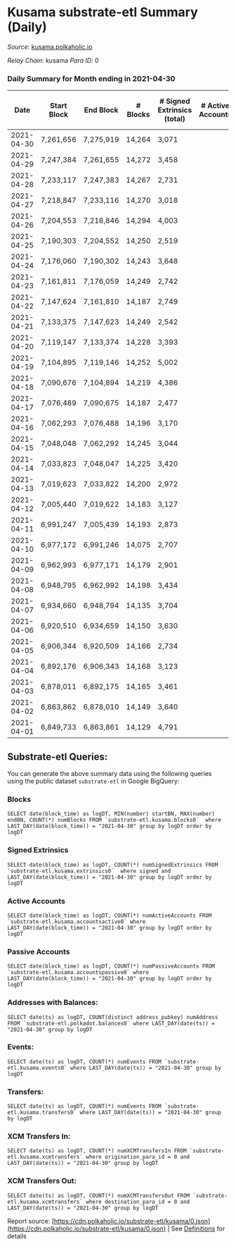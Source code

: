 # Kusama substrate-etl Summary (Daily)

_Source_: [kusama.polkaholic.io](https://kusama.polkaholic.io)

*Relay Chain*: kusama
*Para ID*: 0



### Daily Summary for Month ending in 2021-04-30


| Date | Start Block | End Block | # Blocks | # Signed Extrinsics (total) | # Active Accounts | # Passive | # New | # Addresses with Balances | # Events | # Transfers | # XCM Transfers In | # XCM Transfers Out | Issues | 
| ---- | ----------- | --------- | -------- | --------------------------- | ----------------- | --------- | ----- | ------------------------- | -------- | ----------- | ------------------ | ------------------- | ------ |
| 2021-04-30 | 7,261,656 | 7,275,919 | 14,264 | 3,071 |  |  |  | 53,300 | 76,120 | 1,013 ($21,454,039.79) |   |   |  |
| 2021-04-29 | 7,247,384 | 7,261,655 | 14,272 | 3,458 |  |  |  |  | 83,299 | 1,853 ($155,414,137.32) |   |   |  |
| 2021-04-28 | 7,233,117 | 7,247,383 | 14,267 | 2,731 |  |  |  |  | 77,136 | 1,058 ($72,421,455.51) |   |   |  |
| 2021-04-27 | 7,218,847 | 7,233,116 | 14,270 | 3,018 |  |  |  |  | 77,570 | 1,107 ($30,835,619.35) |   |   |  |
| 2021-04-26 | 7,204,553 | 7,218,846 | 14,294 | 4,003 |  |  |  |  | 81,725 | 1,442 ($21,212,950.69) |   |   |  |
| 2021-04-25 | 7,190,303 | 7,204,552 | 14,250 | 2,519 |  |  |  |  | 85,448 | 1,101 ($9,822,922.17) |   |   |  |
| 2021-04-24 | 7,176,060 | 7,190,302 | 14,243 | 3,648 |  |  |  |  | 73,258 | 1,040 ($60,532,221.83) |   |   |  |
| 2021-04-23 | 7,161,811 | 7,176,059 | 14,249 | 2,742 |  |  |  |  | 75,034 | 1,331 ($66,945,086.45) |   |   |  |
| 2021-04-22 | 7,147,624 | 7,161,810 | 14,187 | 2,749 |  |  |  |  | 78,679 | 1,309 ($17,404,562.44) |   |   |  |
| 2021-04-21 | 7,133,375 | 7,147,623 | 14,249 | 2,542 |  |  |  |  | 76,158 | 1,173 ($26,541,370.23) |   |   |  |
| 2021-04-20 | 7,119,147 | 7,133,374 | 14,228 | 3,393 |  |  |  |  | 89,669 | 1,657 ($32,220,958.12) |   |   |  |
| 2021-04-19 | 7,104,895 | 7,119,146 | 14,252 | 5,002 |  |  |  |  | 90,613 | 1,487 ($20,022,496.67) |   |   |  |
| 2021-04-18 | 7,090,676 | 7,104,894 | 14,219 | 4,386 |  |  |  |  | 77,910 | 1,788 ($36,563,572.46) |   |   |  |
| 2021-04-17 | 7,076,489 | 7,090,675 | 14,187 | 2,477 |  |  |  |  | 72,718 | 1,295 ($95,436,115.54) |   |   |  |
| 2021-04-16 | 7,062,293 | 7,076,488 | 14,196 | 3,170 |  |  |  |  | 77,426 | 1,795 ($35,871,624.68) |   |   |  |
| 2021-04-15 | 7,048,048 | 7,062,292 | 14,245 | 3,044 |  |  |  |  | 76,660 | 1,807 ($41,317,409.48) |   |   |  |
| 2021-04-14 | 7,033,823 | 7,048,047 | 14,225 | 3,420 |  |  |  |  | 82,306 | 1,993 ($102,074,987.11) |   |   |  |
| 2021-04-13 | 7,019,623 | 7,033,822 | 14,200 | 2,972 |  |  |  |  | 72,891 | 1,414 ($23,845,411.61) |   |   |  |
| 2021-04-12 | 7,005,440 | 7,019,622 | 14,183 | 3,127 |  |  |  |  | 88,374 | 1,543 ($29,720,719.42) |   |   |  |
| 2021-04-11 | 6,991,247 | 7,005,439 | 14,193 | 2,873 |  |  |  |  | 86,175 | 1,266 ($22,624,986.16) |   |   |  |
| 2021-04-10 | 6,977,172 | 6,991,246 | 14,075 | 2,707 |  |  |  |  | 84,662 | 980 ($8,334,946.59) |   |   |  |
| 2021-04-09 | 6,962,993 | 6,977,171 | 14,179 | 2,901 |  |  |  |  | 76,936 | 956 ($104,211,450.32) |   |   |  |
| 2021-04-08 | 6,948,795 | 6,962,992 | 14,198 | 3,434 |  |  |  |  | 77,517 | 1,615 ($36,955,733.32) |   |   |  |
| 2021-04-07 | 6,934,660 | 6,948,794 | 14,135 | 3,704 |  |  |  |  | 83,865 | 1,820 ($34,783,899.86) |   |   |  |
| 2021-04-06 | 6,920,510 | 6,934,659 | 14,150 | 3,630 |  |  |  |  | 80,062 | 1,933 ($36,324,422.37) |   |   |  |
| 2021-04-05 | 6,906,344 | 6,920,509 | 14,166 | 2,734 |  |  |  |  | 75,767 | 1,251 ($19,071,337.85) |   |   |  |
| 2021-04-04 | 6,892,176 | 6,906,343 | 14,168 | 3,123 |  |  |  |  | 74,265 | 1,164 ($12,281,536.03) |   |   |  |
| 2021-04-03 | 6,878,011 | 6,892,175 | 14,165 | 3,461 |  |  |  |  | 77,349 | 1,703 ($19,966,207.39) |   |   |  |
| 2021-04-02 | 6,863,862 | 6,878,010 | 14,149 | 3,640 |  |  |  |  | 77,458 | 2,037 ($41,649,185.25) |   |   |  |
| 2021-04-01 | 6,849,733 | 6,863,861 | 14,129 | 4,791 |  |  |  |  | 90,762 | 3,197 ($59,359,397.11) |   |   |  |

## Substrate-etl Queries:
You can generate the above summary data using the following queries using the public dataset `substrate-etl` in Google BigQuery:


### Blocks
```
SELECT date(block_time) as logDT, MIN(number) startBN, MAX(number) endBN, COUNT(*) numBlocks FROM `substrate-etl.kusama.blocks0`  where LAST_DAY(date(block_time)) = "2021-04-30" group by logDT order by logDT
```


### Signed Extrinsics
```
SELECT date(block_time) as logDT, COUNT(*) numSignedExtrinsics FROM `substrate-etl.kusama.extrinsics0`  where signed and LAST_DAY(date(block_time)) = "2021-04-30" group by logDT order by logDT
```


### Active Accounts
```
SELECT date(block_time) as logDT, COUNT(*) numActiveAccounts FROM `substrate-etl.kusama.accountsactive0` where LAST_DAY(date(block_time)) = "2021-04-30" group by logDT order by logDT
```


### Passive Accounts
```
SELECT date(block_time) as logDT, COUNT(*) numPassiveAccounts FROM `substrate-etl.kusama.accountspassive0` where LAST_DAY(date(block_time)) = "2021-04-30" group by logDT order by logDT
```


### Addresses with Balances:
```
SELECT date(ts) as logDT, COUNT(distinct address_pubkey) numAddress FROM `substrate-etl.polkadot.balances0` where LAST_DAY(date(ts)) = "2021-04-30" group by logDT
```


### Events:
```
SELECT date(ts) as logDT, COUNT(*) numEvents FROM `substrate-etl.kusama.events0` where LAST_DAY(date(ts)) = "2021-04-30" group by logDT
```


### Transfers:
```
SELECT date(ts) as logDT, COUNT(*) numEvents FROM `substrate-etl.kusama.transfers0` where LAST_DAY(date(ts)) = "2021-04-30" group by logDT
```


### XCM Transfers In:
```
SELECT date(ts) as logDT, COUNT(*) numXCMTransfersIn FROM `substrate-etl.kusama.xcmtransfers` where origination_para_id = 0 and LAST_DAY(date(ts)) = "2021-04-30" group by logDT
```


### XCM Transfers Out:
```
SELECT date(ts) as logDT, COUNT(*) numXCMTransfersOut FROM `substrate-etl.kusama.xcmtransfers` where destination_para_id = 0 and LAST_DAY(date(ts)) = "2021-04-30" group by logDT
```



Report source: [https://cdn.polkaholic.io/substrate-etl/kusama/0.json](https://cdn.polkaholic.io/substrate-etl/kusama/0.json) | See [Definitions](/DEFINITIONS.md) for details
